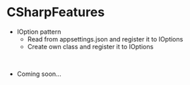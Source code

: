 # CSharpFeatures <br>

* IOption pattern
  * Read from appsettings.json and register it to IOptions
  * Create own class and register it to IOptions
 <br> 
  
* Coming soon...
